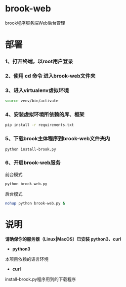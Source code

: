 # brook-web
brook程序服务端Web后台管理

# 部署
### 1、打开终端，以root用户登录
### 2、使用 cd 命令 进入brook-web文件夹
### 3、进入virtualenv虚拟环境
``` bash
source venv/bin/activate
``` 
### 4、安装虚拟环境所依赖的库、框架
``` bash
pip install -r requirements.txt
```

### 5、下载brook主体程序到brook-web文件夹内
``` bash
python install-brook.py
```

### 6、开启brook-web服务
前台模式
``` bash
python brook-web.py
```
后台模式
``` bash
nohup python brook-web.py &
```

# 说明
**请确保你的服务器（Linux|MacOS）已安装 python3、curl**
- **python3** 

本项目依赖的语言环境
- **curl** 

install-brook.py程序用到的下载程序